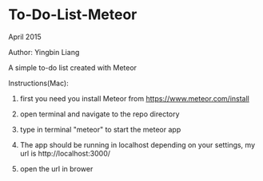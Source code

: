 # To-Do-List-Meteor

<p>April 2015</p>
<p>Author: Yingbin Liang</p>
<p>A simple to-do list created with Meteor</p>



Instructions(Mac):

1. first you need you install Meteor from https://www.meteor.com/install

2. open terminal and navigate to the repo directory

3. type in terminal "meteor" to start the meteor app

4. The app should be running in localhost depending on your settings, my url is http://localhost:3000/

5. open the url in brower
